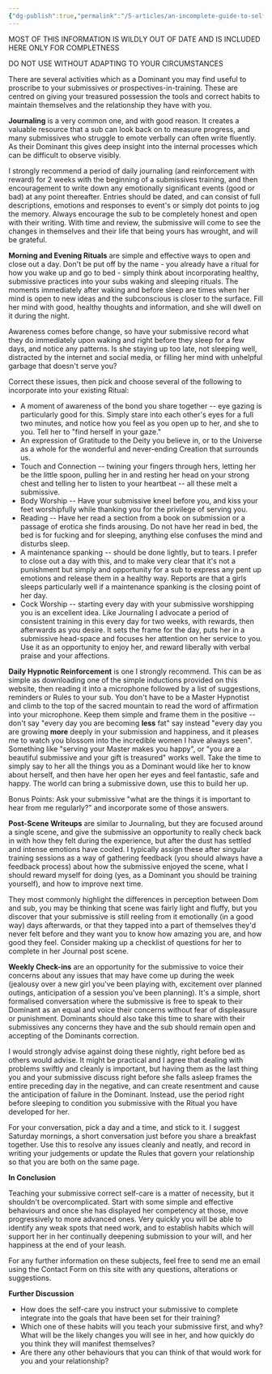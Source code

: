 ```yaml
---
{"dg-publish":true,"permalink":"/5-articles/an-incomplete-guide-to-self-care-for-submissives/"}
---
```



MOST OF THIS INFORMATION IS WILDLY OUT OF DATE AND IS INCLUDED HERE ONLY FOR COMPLETNESS

DO NOT USE WITHOUT ADAPTING TO YOUR CIRCUMSTANCES

There are several activities which as a Dominant you may find useful to proscribe to your submissives or prospectives-in-training. These are centred on giving your treasured possession the tools and correct habits to maintain themselves and the relationship they have with you.

**Journaling** is a very common one, and with good reason. It creates a valuable resource that a sub can look back on to measure progress, and many submissives who struggle to emote verbally can often write fluently. As their Dominant this gives deep insight into the internal processes which can be difficult to observe visibly.

I strongly recommend a period of daily journaling (and reinforcement with reward) for 2 weeks with the beginning of a submissives training, and then encouragement to write down any emotionally significant events (good or bad) at any point thereafter. Entries should be dated, and can consist of full descriptions, emotions and responses to event's or simply dot points to jog the memory. Always encourage the sub to be completely honest and open with their writing. With time and review, the submissive will come to see the changes in themselves and their life that being yours has wrought, and will be grateful.

**Morning and Evening Rituals** are simple and effective ways to open and close out a day. Don't be put off by the name - you already have a ritual for how you wake up and go to bed - simply think about incorporating healthy, submissive practices into your subs waking and sleeping rituals. The moments immediately after waking and before sleep are times when her mind is open to new ideas and the subconscious is closer to the surface. Fill her mind with good, healthy thoughts and information, and she will dwell on it during the night.

Awareness comes before change, so have your submissive record what they do immediately upon waking and right before they sleep for a few days, and notice any patterns. Is she staying up too late, not sleeping well, distracted by the internet and social media, or filling her mind with unhelpful garbage that doesn't serve you?

Correct these issues, then pick and choose several of the following to incorporate into your existing Ritual:

*   A moment of awareness of the bond you share together -- eye gazing is particularly good for this. Simply stare into each other's eyes for a full two minutes, and notice how you feel as you open up to her, and she to you. Tell her to "find herself in your gaze."
*   An expression of Gratitude to the Deity you believe in, or to the Universe as a whole for the wonderful and never-ending Creation that surrounds us.
*   Touch and Connection -- twining your fingers through hers, letting her be the little spoon, pulling her in and resting her head on your strong chest and telling her to listen to your heartbeat -- all these melt a submissive.
*   Body Worship -- Have your submissive kneel before you, and kiss your feet worshipfully while thanking you for the privilege of serving you.
*   Reading -- Have her read a section from a book on submission or a passage of erotica she finds arousing. Do not have her read in bed, the bed is for fucking and for sleeping, anything else confuses the mind and disturbs sleep.
*   A maintenance spanking -- should be done lightly, but to tears. I prefer to close out a day with this, and to make very clear that it's not a punishment but simply and opportunity for a sub to express any pent up emotions and release them in a healthy way. Reports are that a girls sleeps particularly well if a maintenance spanking is the closing point of her day.
*   Cock Worship -- starting every day with your submissive worshipping you is an excellent idea. Like Journaling I advocate a period of consistent training in this every day for two weeks, with rewards, then afterwards as you desire. It sets the frame for the day, puts her in a submissive head-space and focuses her attention on her service to you. Use it as an opportunity to enjoy her, and reward liberally with verbal praise and your affections.

**Daily Hypnotic Reinforcement** is one I strongly recommend. This can be as simple as downloading one of the simple inductions provided on this website, then reading it into a microphone followed by a list of suggestions, reminders or Rules to your sub. You don't have to be a Master Hypnotist and climb to the top of the sacred mountain to read the word of affirmation into your microphone. Keep them simple and frame them in the positive -- don't say "every day you are becoming **less** fat" say instead "every day you are growing **more** deeply in your submission and happiness, and it pleases me to watch you blossom into the incredible women I have always seen". Something like "serving your Master makes you happy", or "you are a beautiful submissive and your gift is treasured" works well. Take the time to simply say to her all the things you as a Dominant would like her to know about herself, and then have her open her eyes and feel fantastic, safe and happy. The world can bring a submissive down, use this to build her up.

Bonus Points: Ask your submissive "what are the things it is important to hear from me regularly?" and incorporate some of those answers.

**Post-Scene Writeups** are similar to Journaling, but they are focused around a single scene, and give the submissive an opportunity to really check back in with how they felt during the experience, but after the dust has settled and intense emotions have cooled. I typically assign these after singular training sessions as a way of gathering feedback (you should always have a feedback process) about how the submissive enjoyed the scene, what I should reward myself for doing (yes, as a Dominant you should be training yourself), and how to improve next time.

They most commonly highlight the differences in perception between Dom and sub, you may be thinking that scene was fairly light and fluffy, but you discover that your submissive is still reeling from it emotionally (in a good way) days afterwards, or that they tapped into a part of themselves they'd never felt before and they want you to know how amazing you are, and how good they feel. Consider making up a checklist of questions for her to complete in her Journal post scene.

**Weekly Check-ins** are an opportunity for the submissive to voice their concerns about any issues that may have come up during the week (jealousy over a new girl you've been playing with, excitement over planned outings, anticipation of a session you've been planning). It's a simple, short formalised conversation where the submissive is free to speak to their Dominant as an equal and voice their concerns without fear of displeasure or punishment. Dominants should also take this time to share with their submissives any concerns they have and the sub should remain open and accepting of the Dominants correction.

I would strongly advise against doing these nightly, right before bed as others would advise. It might be practical and I agree that dealing with problems swiftly and cleanly is important, but having them as the last thing you and your submissive discuss right before she falls asleep frames the entire preceding day in the negative, and can create resentment and cause the anticipation of failure in the Dominant. Instead, use the period right before sleeping to condition you submissive with the Ritual you have developed for her.

For your conversation, pick a day and a time, and stick to it. I suggest Saturday mornings, a short conversation just before you share a breakfast together. Use this to resolve any issues cleanly and neatly, and record in writing your judgements or update the Rules that govern your relationship so that you are both on the same page.

**In Conclusion**

Teaching your submissive correct self-care is a matter of necessity, but it shouldn't be overcomplicated. Start with some simple and effective behaviours and once she has displayed her competency at those, move progressively to more advanced ones. Very quickly you will be able to identify any weak spots that need work, and to establish habits which will support her in her continually deepening submission to your will, and her happiness at the end of your leash.

For any further information on these subjects, feel free to send me an email using the Contact Form on this site with any questions, alterations or suggestions.

**Further Discussion**

*   How does the self-care you instruct your submissive to complete integrate into the goals that have been set for their training?
*   Which one of these habits will you teach your submissive first, and why? What will be the likely changes you will see in her, and how quickly do you think they will manifest themselves?
*   Are there any other behaviours that you can think of that would work for you and your relationship?




